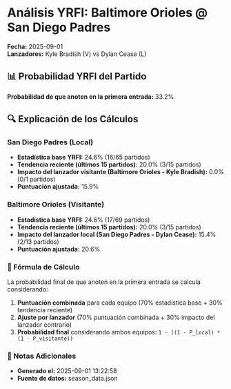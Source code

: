 # Análisis YRFI: Baltimore Orioles @ San Diego Padres

**Fecha:** 2025-09-01  
**Lanzadores:** Kyle Bradish (V) vs Dylan Cease (L)

## 📊 Probabilidad YRFI del Partido

**Probabilidad de que anoten en la primera entrada:** 33.2%

## 🔍 Explicación de los Cálculos

### San Diego Padres (Local)
- **Estadística base YRFI:** 24.6% (16/65 partidos)
- **Tendencia reciente (últimos 15 partidos):** 20.0% (3/15 partidos)
- **Impacto del lanzador visitante (Baltimore Orioles - Kyle Bradish):** 0.0% (0/1 partidos)
- **Puntuación ajustada:** 15.9%

### Baltimore Orioles (Visitante)
- **Estadística base YRFI:** 24.6% (17/69 partidos)
- **Tendencia reciente (últimos 15 partidos):** 20.0% (3/15 partidos)
- **Impacto del lanzador local (San Diego Padres - Dylan Cease):** 15.4% (2/13 partidos)
- **Puntuación ajustada:** 20.6%

### 📝 Fórmula de Cálculo

La probabilidad final de que anoten en la primera entrada se calcula considerando:
1. **Puntuación combinada** para cada equipo (70% estadística base + 30% tendencia reciente)
2. **Ajuste por lanzador** (70% puntuación combinada + 30% impacto del lanzador contrario)
3. **Probabilidad final** considerando ambos equipos: `1 - ((1 - P_local) * (1 - P_visitante))`

### 📌 Notas Adicionales

- **Generado el:** 2025-09-01 13:22:58
- **Fuente de datos:** season_data.json

